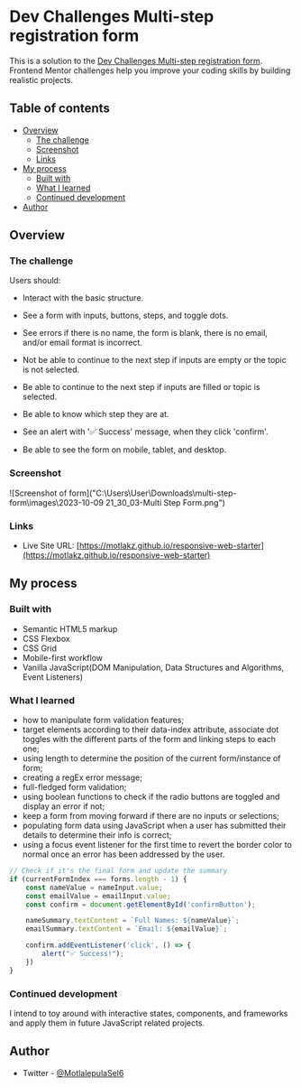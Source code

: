 # Dev Challenges Multi-step registration form

This is a solution to the [Dev Challenges Multi-step registration form](https://devchallenges.io/challenge/35). Frontend Mentor challenges help you improve your coding skills by building realistic projects.

## Table of contents

- [Overview](#overview)
  - [The challenge](#the-challenge)
  - [Screenshot](#screenshot)
  - [Links](#links)
- [My process](#my-process)
  - [Built with](#built-with)
  - [What I learned](#what-i-learned)
  - [Continued development](#continued-development)
- [Author](#author)

## Overview

### The challenge

Users should:

- Interact with the basic structure.

- See a form with inputs, buttons, steps, and toggle dots.

- See errors if there is no name, the form is blank, there is no email, and/or email format is incorrect.

- Not be able to continue to the next step if inputs are empty or the topic is not selected.

- Be able to continue to the next step if inputs are filled or topic is selected.

- Be able to know which step they are at.

- See an alert with '✅ Success' message, when they click 'confirm'.

- Be able to see the form on mobile, tablet, and desktop.

### Screenshot

![Screenshot of form]("C:\Users\User\Downloads\multi-step-form\images\2023-10-09 21_30_03-Multi Step Form.png")

### Links

- Live Site URL: [https://motlakz.github.io/responsive-web-starter](https://motlakz.github.io/responsive-web-starter)

## My process

### Built with

- Semantic HTML5 markup
- CSS Flexbox
- CSS Grid
- Mobile-first workflow
- Vanilla JavaScript(DOM Manipulation, Data Structures and Algorithms, Event Listeners)

### What I learned

- how to manipulate form validation features;
- target elements according to their data-index attribute, associate dot toggles with the different parts of the form and linking steps to each one;
- using length to determine the position of the current form/instance of form;
- creating a regEx error message;
- full-fledged form validation;
- using boolean functions to check if the radio buttons are toggled and display an error if not;
- keep a form from moving forward if there are no inputs or selections;
- populating form data using JavaScript when a user has submitted their details to determine their info is correct;
- using a focus event listener for the first time to revert the border color to normal once an error has been addressed by the user.

```js
// Check if it's the final form and update the summary
if (currentFormIndex === forms.length - 1) {
    const nameValue = nameInput.value;
    const emailValue = emailInput.value;
    const confirm = document.getElementById('confirmButton');

    nameSummary.textContent = `Full Names: ${nameValue}`;
    emailSummary.textContent = `Email: ${emailValue}`;

    confirm.addEventListener('click', () => {
        alert("✅ Success!");
    })
}
```

### Continued development

I intend to toy around with interactive states, components, and frameworks and apply them in future JavaScript related projects.

## Author

- Twitter - [@MotlalepulaSel6](https://www.twitter.com/MotlalepulaSel6)
